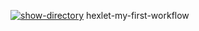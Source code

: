 [![show-directory](https://github.com/fSabel/hexlet-my-first-workflow/actions/workflows/show-directory.yml/badge.svg)](https://github.com/fSabel/hexlet-my-first-workflow/actions/workflows/show-directory.yml)
hexlet-my-first-workflow
